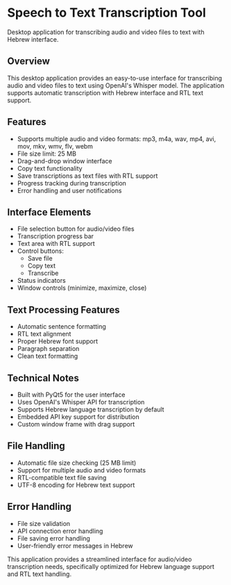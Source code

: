 # Speech to Text Transcription Tool

Desktop application for transcribing audio and video files to text with Hebrew interface.

## Overview
This desktop application provides an easy-to-use interface for transcribing audio and video files to text using OpenAI's Whisper model. The application supports automatic transcription with Hebrew interface and RTL text support.

## Features
- Supports multiple audio and video formats: mp3, m4a, wav, mp4, avi, mov, mkv, wmv, flv, webm
- File size limit: 25 MB
- Drag-and-drop window interface
- Copy text functionality
- Save transcriptions as text files with RTL support
- Progress tracking during transcription
- Error handling and user notifications

## Interface Elements
- File selection button for audio/video files
- Transcription progress bar
- Text area with RTL support
- Control buttons:
  - Save file
  - Copy text
  - Transcribe
- Status indicators
- Window controls (minimize, maximize, close)

## Text Processing Features
- Automatic sentence formatting
- RTL text alignment
- Proper Hebrew font support
- Paragraph separation
- Clean text formatting

## Technical Notes
- Built with PyQt5 for the user interface
- Uses OpenAI's Whisper API for transcription
- Supports Hebrew language transcription by default
- Embedded API key support for distribution
- Custom window frame with drag support

## File Handling
- Automatic file size checking (25 MB limit)
- Support for multiple audio and video formats
- RTL-compatible text file saving
- UTF-8 encoding for Hebrew text support

## Error Handling
- File size validation
- API connection error handling
- File saving error handling
- User-friendly error messages in Hebrew

This application provides a streamlined interface for audio/video transcription needs, specifically optimized for Hebrew language support and RTL text handling.